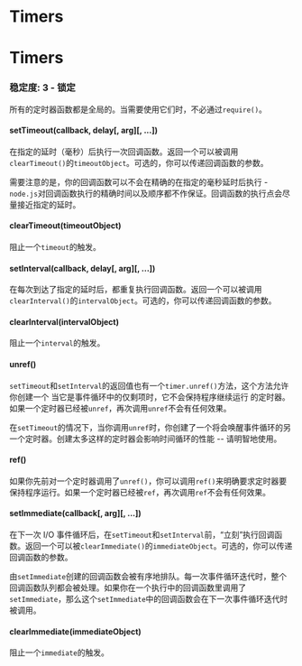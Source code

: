 # Timers

# Timers

### 稳定度: 3 - 锁定

所有的定时器函数都是全局的。当需要使用它们时，不必通过`require()`。

#### setTimeout(callback, delay[, arg][, ...])

在指定的延时（毫秒）后执行一次回调函数。返回一个可以被调用`clearTimeout()`的`timeoutObject`。可选的，你可以传递回调函数的参数。

需要注意的是，你的回调函数可以不会在精确的在指定的毫秒延时后执行 - `node.js`对回调函数执行的精确时间以及顺序都不作保证。回调函数的执行点会尽量接近指定的延时。

#### clearTimeout(timeoutObject)

阻止一个`timeout`的触发。

#### setInterval(callback, delay[, arg][, ...])

在每次到达了指定的延时后，都重复执行回调函数。返回一个可以被调用`clearInterval()`的`intervalObject`。可选的，你可以传递回调函数的参数。

#### clearInterval(intervalObject)

阻止一个`interval`的触发。

#### unref()

`setTimeout`和`setInterval`的返回值也有一个`timer.unref()`方法，这个方法允许你创建一个 当它是事件循环中的仅剩项时，它不会保持程序继续运行 的定时器。如果一个定时器已经被`unref`，再次调用`unref`不会有任何效果。

在`setTimeout`的情况下，当你调用`unref`时，你创建了一个将会唤醒事件循环的另一个定时器。创建太多这样的定时器会影响时间循环的性能 -- 请明智地使用。

#### ref()

如果你先前对一个定时器调用了`unref()`，你可以调用`ref()`来明确要求定时器要保持程序运行。如果一个定时器已经被`ref`，再次调用`ref`不会有任何效果。

#### setImmediate(callback[, arg][, ...])

在下一次 I/O 事件循环后，在`setTimeout`和`setInterval`前，“立刻”执行回调函数。返回一个可以被`clearImmediate()`的`immediateObject`。可选的，你可以传递回调函数的参数。

由`setImmediate`创建的回调函数会被有序地排队。每一次事件循环迭代时，整个回调函数队列都会被处理。如果你在一个执行中的回调函数里调用了`setImmediate`，那么这个`setImmediate`中的回调函数会在下一次事件循环迭代时被调用。

#### clearImmediate(immediateObject)

阻止一个`immediate`的触发。
